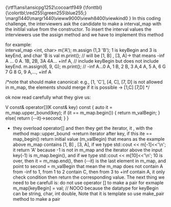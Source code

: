 {\rtf1\ansi\ansicpg1252\cocoartf949
{\fonttbl}
{\colortbl;\red255\green255\blue255;}
\margl1440\margr1440\vieww9000\viewh8400\viewkind0
}
In this coding challenge, the interviewers ask the candidate to make a interval_map with the initilal value from the constructor.
To insert the interval values the interviewers use the assign method and we have to implement this method

for example:  
interval_map <int, char> m('A'); 
m.assign (1,3 'B'); 1 is keyBegin and 3 is keyEnd, and char 'B is val 
m.print(); // will be [1, B] , [3, A]-> that means  -inf A ... 0 A. 1B, 2B, 3A 4A... +inf A, 
// include keyBegin but  does not include keyEnd.
m.assign(6, 9, G);
m.print(); // -inf A...0 A, 1 B, 2 B, 3 A,4 A, 5 A, 6 G 7 G 8 G, 9 A,..., +inf A

/*note that should make canonical: e.g., [1, 'C'], [4, C], [7, D]  is not allowed in m_map, the elements should merge if it is possible -> [1,C] [7,D]  */


ok now read carefully what they give us:

   V const& operator[](K const& key) const {
       auto it = m_map.upper_bound(key);
       if (it == m_map.begin()) {
           return m_valBegin;
       }
       else{
           return (--it)->second;
       }
   }

- they overload operator[] and then they get the iterator, it , with the method map::upper_bound ->return iterator after key, if this ite == map_begin() return initial value (m_valBegin)   that means as the example above m_map contains  [1, B] , [3, A], if we type std::cout << m[-1]<<'\n'; it return 'A'  because -1 is not in m_map and the iterator above the input key(-1) is m_map.begin(), and if we type std::cout << m[10]<<'\n'; 10 is over, then it = m_map.end(), then (--it) is the last element in m_map, and point to second = m_valBegin
that mean the m_map does not contain A from -inf to 1, from 1 to 2 contain C, then from 3 to +inf contain A, it only check condition then return the corresponding value.
The next thing we need to be carefull is: do not use operator [] to make a pair for exmaple m_map[keyBegin] = val; // NOOO
because the datatype for keyBegin can be string, char, int double, Note that it is template 
so use make_pair method to make a pair 

